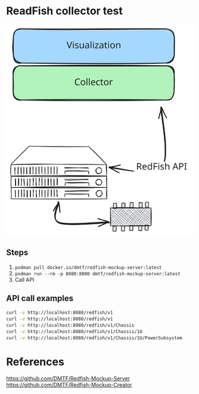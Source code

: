 # ReadFish collector test

![](highLevelDiagram.svg)

## Steps
1. `podman pull docker.io/dmtf/redfish-mockup-server:latest`
1. `podman run --rm -p 8080:8000 dmtf/redfish-mockup-server:latest`
1. Call API

## API call examples
``` bash
curl -v http://localhost:8080/redfish/v1
curl -v http://localhost:8080/redfish/v1
curl -v http://localhost:8080/redfish/v1/Chassis
curl -v http://localhost:8080/redfish/v1/Chassis/1U
curl -v http://localhost:8080/redfish/v1/Chassis/1U/PowerSubsystem
```

# References
https://github.com/DMTF/Redfish-Mockup-Server
https://github.com/DMTF/Redfish-Mockup-Creator
